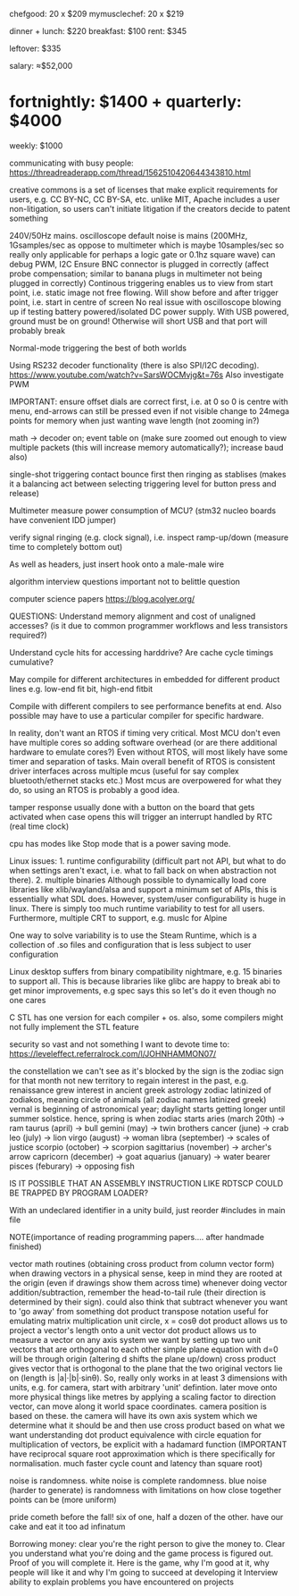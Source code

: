 <!-- SPDX-License-Identifier: zlib-acknowledgement -->

chefgood: 20 x $209
mymusclechef: 20 x $219

dinner + lunch: $220
breakfast: $100
rent: $345

leftover: $335

salary: ≈$52,000 

fortnightly: $1400
+
quarterly: $4000
=
weekly: $1000 

communicating with busy people:
https://threadreaderapp.com/thread/1562510420644343810.html


creative commons is a set of licenses that make explicit requirements for users, e.g. CC BY-NC, CC BY-SA, etc.
unlike MIT, Apache includes a user non-litigation, so users can't initiate litigation if the creators decide to patent something

240V/50Hz mains.
oscilloscope default noise is mains (200MHz, 1Gsamples/sec as oppose to multimeter which is maybe 10samples/sec so really only applicable for perhaps a logic gate or 0.1hz square wave)
can debug PWM, I2C
Ensure BNC connector is plugged in correctly (affect probe compensation; similar to banana plugs in multimeter not being plugged in correctly)
Continous triggering enables us to view from start point, i.e. static image not free flowing. Will show before and after trigger point, i.e. start in centre of screen
No real issue with oscilloscope blowing up if testing battery powered/isolated DC power supply.
With USB powered, ground must be on ground! Otherwise will short USB and that port will probably break

Normal-mode triggering the best of both worlds

Using RS232 decoder functionality (there is also SPI/I2C decoding).
https://www.youtube.com/watch?v=SarsWOCMvjg&t=76s
Also investigate PWM  

IMPORTANT: ensure offset dials are correct first, i.e. at 0 so 0 is centre
with menu, end-arrows can still be pressed even if not visible
change to 24mega points for memory when just wanting wave length (not zooming in?)

math -> decoder on; event table on (make sure zoomed out enough to view multiple packets (this will increase memory automatically?); increase baud also)

single-shot triggering contact bounce first then ringing as stablises (makes it a balancing act between selecting triggering level for button press and release)

Multimeter measure power consumption of MCU? (stm32 nucleo boards have convenient IDD jumper)

verify signal ringing (e.g. clock signal), i.e. inspect ramp-up/down (measure time to completely bottom out)

As well as headers, just insert hook onto a male-male wire

algorithm interview questions important not to belittle question

computer science papers
https://blog.acolyer.org/

QUESTIONS:
Understand memory alignment and cost of unaligned accesses? (is it due to common programmer workflows and less transistors required?)

Understand cycle hits for accessing harddrive?
Are cache cycle timings cumulative?

May compile for different architectures in embedded for different product lines e.g. low-end fit bit, high-end fitbit

Compile with different compilers to see performance benefits at end.
Also possible may have to use a particular compiler for specific hardware.

In reality, don't want an RTOS if timing very critical.
Most MCU don't even have multiple cores so adding software overhead (or are there additional hardware to emulate cores?)
Even without RTOS, will most likely have some timer and separation of tasks.
Main overall benefit of RTOS is consistent driver interfaces across multiple mcus (useful for say complex bluetooth/ethernet stacks etc.)
Most mcus are overpowered for what they do, so using an RTOS is probably a good idea.


tamper response usually done with a button on the board that gets activated when case opens
this will trigger an interrupt handled by RTC (real time clock)

cpu has modes like Stop mode that is a power saving mode.


Linux issues: 1. runtime configurability (difficult part not API, but what to do when settings aren't exact, i.e. what to fall back on when abstraction not there). 2. multiple binaries
Although possible to dynamically load core libraries like xlib/wayland/alsa and support
a minimum set of APIs, this is essentially what SDL does.
However, system/user configurability is huge in linux. There is simply too much
runtime variability to test for all users.
Furthermore, multiple CRT to support, e.g. muslc for Alpine

One way to solve variability is to use the Steam Runtime, which is a collection of .so files and configuration that is less subject to user configuration

Linux desktop suffers from binary compatibility nightmare, e.g. 15 binaries to support all. 
This is because libraries like glibc are happy to break abi to get minor improvements, e.g spec says this so let's do it even though no one cares

C STL has one version for each compiler + os. 
also, some compilers might not fully implement the STL feature

security so vast and not something I want to devote time to:
https://leveleffect.referralrock.com/l/JOHNHAMMON07/


the constellation we can't see as it's blocked by the sign is the zodiac sign for that month
not new territory to regain interest in the past, e.g. renaissance grew interest in ancient greek astrology
zodiac latinized of zodiakos, meaning circle of animals (all zodiac names latinized greek)
vernal is beginning of astronomical year; daylight starts getting longer until summer solstice.
hence, spring is when zodiac starts
aries (march 20th) -> ram
taurus (april) -> bull
gemini (may) -> twin brothers
cancer (june) -> crab
leo (july) -> lion
virgo (august) -> woman
libra (september) -> scales of justice
scorpio (october) -> scorpion
sagittarius (november) -> archer's arrow
capricorn (december) -> goat 
aquarius (january) -> water bearer
pisces (feburary) -> opposing fish

IS IT POSSIBLE THAT AN ASSEMBLY INSTRUCTION LIKE RDTSCP COULD BE TRAPPED BY PROGRAM LOADER?

With an undeclared identifier in a unity build, just reorder #includes in main file

NOTE(importance of reading programming papers.... after handmade finished)


vector math routines (obtaining cross product from column vector form)
when drawing vectors in a physical sense, 
keep in mind they are rooted at the origin (even if drawings show them across time)
whenever doing vector addition/subtraction, remember the head-to-tail rule (their direction is determined by their sign).
could also think that subtract whenever you want to 'go away' from something
dot product transpose notation useful for emulating matrix multiplication
unit circle, x = cosθ
dot product allows us to project a vector's length onto a unit vector 
dot product allows us to measure a vector on any axis system we want by setting up two unit vectors that are orthogonal to each other
simple plane equation with d=0 will be through origin (altering d shifts the plane up/down)
cross product gives vector that is orthogonal to the plane that the two original vectors lie on (length is |a|·|b|·sinθ). So, really only works in at least 3 dimensions
with units, e.g. for camera, start with arbitrary 'unit' defintion. later move onto more physical things like metres
by applying a scaling factor to direction vector, can move along it
world space coordinates. camera position is based on these. the camera will have its own axis system which we determine what it should be and then use cross product based on what we want
understanding dot product equivalence with circle equation
for multiplication of vectors, be explicit with a hadamard function
(IMPORTANT have reciprocal square root approximation which is there specifically for normalisation. 
much faster cycle count and latency than square root)

noise is randomness. white noise is complete randomness. blue noise (harder to generate) is randomness with limitations on how close together points can be (more uniform)

pride cometh before the fall!
six of one, half a dozen of the other.
have our cake and eat it too
ad infinatum

Borrowing money: clear you're the right person to give the money to. Clear you understand what you're doing and the game process is figured out. Proof of you will complete it. 
Here is the game, why I'm good at it, why people will like it and why I'm going to succeed at developing it
Interview ability to explain problems you have encountered on projects
